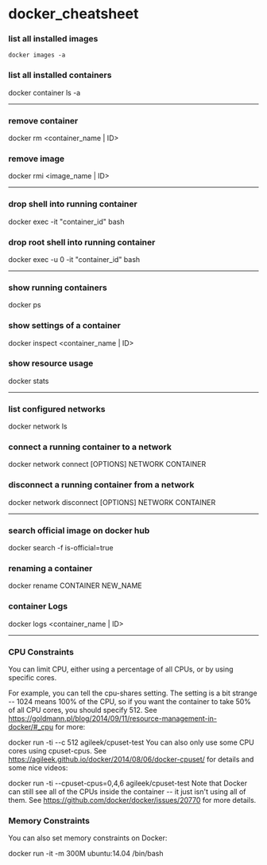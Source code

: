# docker_cheatsheet

### list all installed images
```
docker images -a
```

### list all installed containers
docker container ls -a

---

### remove container
docker rm <container_name | ID>

### remove image
docker rmi <image_name | ID>

---

### drop shell into running container
docker exec -it "container_id" bash

### drop root shell into running container
docker exec -u 0 -it "container_id" bash

---

### show running containers
docker ps

### show settings of a container
docker inspect <container_name | ID>

### show resource usage
docker stats

---

### list configured networks
docker network ls

### connect a running container to a network
docker network connect [OPTIONS] NETWORK CONTAINER

### disconnect a running container from a network
docker network disconnect [OPTIONS] NETWORK CONTAINER

---

### search official image on docker hub
docker search -f is-official=true <searchterm>
  
### renaming a container
docker rename CONTAINER NEW_NAME

### container Logs
docker logs <container_name | ID>

---

### CPU Constraints
You can limit CPU, either using a percentage of all CPUs, or by using specific cores.

For example, you can tell the cpu-shares setting. The setting is a bit strange -- 1024 means 100% of the CPU, so if you want the container to take 50% of all CPU cores, you should specify 512. See https://goldmann.pl/blog/2014/09/11/resource-management-in-docker/#_cpu for more:

docker run -ti --c 512 agileek/cpuset-test
You can also only use some CPU cores using cpuset-cpus. See https://agileek.github.io/docker/2014/08/06/docker-cpuset/ for details and some nice videos:

docker run -ti --cpuset-cpus=0,4,6 agileek/cpuset-test
Note that Docker can still see all of the CPUs inside the container -- it just isn't using all of them. See https://github.com/docker/docker/issues/20770 for more details.

### Memory Constraints
You can also set memory constraints on Docker:

docker run -it -m 300M ubuntu:14.04 /bin/bash
